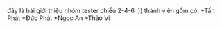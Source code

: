 đây là bài giới thiệu nhóm tester chiều 2-4-6 :)) 
thành viên gồm có: +Tấn Phát +Đức Phát +Ngọc An +Thảo Vi
